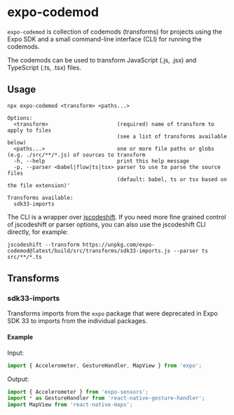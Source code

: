 # expo-codemod

`expo-codemod` is collection of codemods (transforms) for projects using the Expo SDK and a small command-line interface (CLI) for running the codemods.

The codemods can be used to transform JavaScript (.js, .jsx) and TypeScript (.ts, .tsx) files.

## Usage

```
npx expo-codemod <transform> <paths...>
```

```
Options:
  <transform>                      (required) name of transform to apply to files
                                   (see a list of transforms available below)
  <paths...>                       one or more file paths or globs (e.g. ./src/**/*.js) of sources to transform
  -h, --help                       print this help message
  -p, --parser <babel|flow|ts|tsx> parser to use to parse the source files
                                   (default: babel, ts or tsx based on the file extension)'

Transforms available:
  sdk33-imports
```

The CLI is a wrapper over [jscodeshift](https://github.com/facebook/jscodeshift). If you need more fine grained control of jscodeshift or parser options, you can also use the jscodeshift CLI directly, for example:

```
jscodeshift --transform https://unpkg.com/expo-codemod@latest/build/src/transforms/sdk33-imports.js --parser ts src/**/*.ts
```

## Transforms

### sdk33-imports

Transforms imports from the `expo` package that were deprecated in Expo SDK 33 to imports from the individual packages.

#### Example

Input:

```js
import { Accelerometer, GestureHandler, MapView } from 'expo';
```

Output:

```js
import { Accelerometer } from 'expo-sensors';
import * as GestureHandler from 'react-native-gesture-handler';
import MapView from 'react-native-maps';
```
